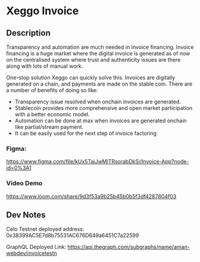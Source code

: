 # Xeggo Invoice

## Description
Transparency and automation are much needed in Invoice financing. Invoice financing is a huge market where the digital invoice is generated as of now on the centralised system where trust and authenticity issues are there along with lots of manual work.

One-stop solution Xeggo can quickly solve this. Invoices are digitally generated on a chain, and payments are made on the stable coin.
There are a number of benefits of doing so like:
* Transparency issue resolved when onchain invoices are generated.
* Stablecoin provides more comprehensive and open market participation with a better economic model.
* Automation can be done at max when invoices are generated onchain like partial/stream payment.
* It can be easily used for the next step of invoice factoring

### Figma: 
https://www.figma.com/file/kUx5TaiJwMlTRsorabDk5i/Invoice-App?node-id=0%3A1

### Video Demo
https://www.loom.com/share/9d3f53a9b25b45b0b5f3df4287804f03

## Dev Notes

Celo Testnet deployed address: 0x38399AC5E7d8b75531AC676D649a6451C7a22599

GraphQL Deployed Link:  https://api.thegraph.com/subgraphs/name/aman-webdev/invoicetestn

